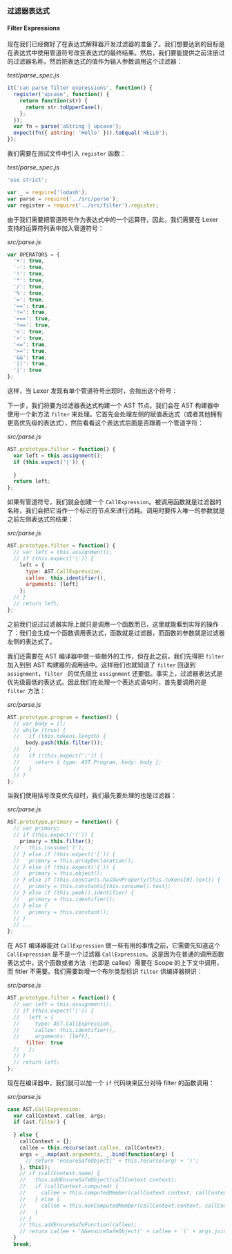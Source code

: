 ### 过滤器表达式
#### Filter Expressions

现在我们已经做好了在表达式解释器开发过滤器的准备了。我们想要达到的目标是在表达式中使用管道符号改变表达式的最终结果。然后，我们要能提供之前注册过的过滤器名称，然后把表达式的值作为输入参数调用这个过滤器：

_test/parse_spec.js_

```js
it('can parse filter expressions', function() {
  register('upcase', function() {
    return function(str) {
      return str.toUpperCase();
    };
  });
  var fn = parse('aString | upcase');
  expect(fn({ aString: 'Hello' })).toEqual('HELLO');
});
```

我们需要在测试文件中引入 `register` 函数：

_test/parse_spec.js_

```js
'use strict';

var _ = require('lodash');
var parse = require('../src/parse');
var register = require('../src/filter').register;
```

由于我们需要把管道符号作为表达式中的一个运算符，因此，我们需要在 Lexer 支持的运算符列表中加入管道符号：

_src/parse.js_

```js
var OPERATORS = {
  '+': true,
  '-': true,
  '!': true,
  '*': true,
  '/': true,
  '%': true,
  '=': true,
  '==': true,
  '!=': true,
  '===': true,
  '!==': true,
  '<': true,
  '>': true,
  '<=': true,
  '>=': true,
  '&&': true,
  '||': true,
  '|': true
};
```

这样，当 Lexer 发现有单个管道符号出现时，会抛出这个符号：

下一步，我们将要为过滤器表达式构建一个 AST 节点。我们会在 AST 构建器中使用一个新方法 `filter` 来处理。它首先会处理左侧的赋值表达式（或者其他拥有更高优先级的表达式），然后看看这个表达式后面是否跟着一个管道字符：

_src/parse.js_

```js
AST.prototype.filter = function() {
  var left = this.assignment();
  if (this.expect('|')) {
    
  }
  return left;
};
```

如果有管道符号，我们就会创建一个 `CallExpression`。被调用函数就是过滤器的名称，我们会把它当作一个标识符节点来进行消耗。调用时要传入唯一的参数就是之前左侧表达式的结果：

_src/parse.js_

```js
AST.prototype.filter = function() {
  // var left = this.assignment();
  // if (this.expect('|')) {
    left = {
      type: AST.CallExpression,
      callee: this.identifier(),
      arguments: [left]
    };
  // }
  // return left;
};
```

之前我们说过过滤器实际上就只是调用一个函数而已，这里就能看到实际的操作了：我们会生成一个函数调用表达式，函数就是过滤器，而函数的参数就是过滤器左侧的表达式了。

我们还需要在 AST 编译器中做一些额外的工作，但在此之前，我们先得把 `filter` 加入到到 AST 构建器的调用链中。这样我们也就知道了 `filter` 回退到 `assignment`，`filter ` 的优先级比 `assignment` 还要低。事实上，过滤器表达式是优先级最低的表达式。因此我们在处理一个表达式语句时，首先要调用的是 `filter` 方法：

_src/parse.js_

```js
AST.prototype.program = function() {
  // var body = [];
  // while (true) {
  //   if (this.tokens.length) {
      body.push(this.filter());
  //   }
  //   if (!this.expect(';')) {
  //     return { type: AST.Program, body: body };
  //   }
  // }
};
```

当我们使用括号改变优先级时，我们最先要处理的也是过滤器：

_src/parse.js_

```js
AST.prototype.primary = function() {
  // var primary;
  // if (this.expect('(')) {
    primary = this.filter();
  //   this.consume(')');
  // } else if (this.expect('[')) {
  //   primary = this.arrayDeclaration();
  // } else if (this.expect('{')) {
  //   primary = this.object();
  // } else if (this.constants.hasOwnProperty(this.tokens[0].text)) {
  //   primary = this.constants[this.consume().text];
  // } else if (this.peek().identifier) {
  //   primary = this.identifier();
  // } else {
  //   primary = this.constant();
  // }
  // ...
};
```

在 AST 编译器能对 `CallExpression` 做一些有用的事情之前，它需要先知道这个 `CallExpression` 是不是一个过滤器 `CallExpression`。这是因为在普通的调用函数表达式中，这个函数或者方法（也即是 callee）需要在 Scope 的上下文中调用，而 fitler 不需要。我们需要新增一个布尔类型标识 `filter` 供编译器辨识：

_src/parse.js_

```js
AST.prototype.filter = function() {
  // var left = this.assignment();
  // if (this.expect('|')) {
  //   left = {
  //     type: AST.CallExpression,
  //     callee: this.identifier(),
  //     arguments: [left],
      filter: true
  //   };
  // }
  // return left;
};
```

现在在编译器中，我们就可以加一个 `if` 代码块来区分对待 filter 的函数调用：

_src/parse.js_

```js
case AST.CallExpression:
  var callContext, callee, args;
  if (ast.filter) {
    
  } else {
    callContext = {};
    callee = this.recurse(ast.callee, callContext);
    args = _.map(ast.arguments, _.bind(function(arg) {
      // return 'ensureSafeObject(' + this.recurse(arg) + ')';
    }, this));
    // if (callContext.name) {
    //   this.addEnsureSafeObject(callContext.context);
    //   if (callContext.computed) {
    //     callee = this.computedMember(callContext.context, callContext.name);
    //   } else {
    //     callee = this.nonComputedMember(callContext.context, callContext.name);
    //   }
    // }
    // this.addEnsureSafeFunction(callee);
    // return callee + '&&ensureSafeObject(' + callee + '(' + args.join(',') + '))';
  }
  break;
```